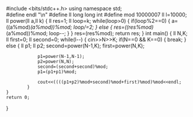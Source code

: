 #include <bits/stdc++.h> 
using namespace std;  
#define endl "\n"
#define ll long long int
#define mod 10000007
ll l=10000;
ll power(ll a,ll k)
{
	ll res=1;
	ll loop=k;
	while(loop>0)
	{
		if(loop%2==0)
		{
			a=((a%mod)*(a%mod))%mod;
			loop/=2;
		}
		else
		{
			res=((res%mod)*(a%mod))%mod;
			loop--;
		}
	}
	res=(res%mod);
	return res;
}
int main()
{
	ll N,K;
	ll first=0;
	ll second=0;
	while(l--)
	{
			cin>>N>>K;
			if(N==0 && K==0)
			{
				break;
			}
			else
			{
				ll p1;
				ll p2;
				second=power(N-1,K);
				first=power(N,K);
				
				p1=power(N-1,N-1);
				p2=power(N,N);
				second=(second+second)%mod;
				p1=(p1+p1)%mod;
				
				cout<<((((p1+p2)%mod+second)%mod+first)%mod)%mod<<endl;
			}	
	}
	return 0;
}

